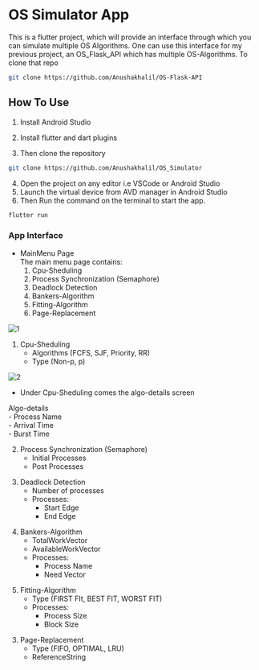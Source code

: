 # OS Simulator App

This is a flutter project, which will provide an interface through which you can simulate multiple OS Algorithms.
One can use this interface for my previous project, an OS_Flask_API which has multiple OS-Algorithms. To clone that repo

```bash
git clone https://github.com/Anushakhalil/OS-Flask-API
```

## How To Use
1. Install Android Studio
2. Install flutter and dart plugins

3. Then clone the repository
```bash
git clone https://github.com/Anushakhalil/OS_Simulator
```

4. Open the project on any editor i.e VSCode or Android Studio
5. Launch the virtual device from AVD manager in Android Studio
6. Then Run the command on the terminal to start the app.
```bash
flutter run
```

### App Interface
- MainMenu Page <br/>
    The main menu page contains:
    1. Cpu-Sheduling <br/>
    2. Process Synchronization (Semaphore)
    3. Deadlock Detection
    4. Bankers-Algorithm
    5. Fitting-Algorithm
    6. Page-Replacement


![1](https://github.com/Anushakhalil/OS_Simulator/tree/master/images/pic_1.jpg "Screen image for Main-Menu")


1. Cpu-Sheduling <br/>
    - Algorithms (FCFS, SJF, Priority, RR)
    - Type (Non-p, p)  


![2](https://github.com/Anushakhalil/OS_Simulator/tree/master/images/pic_2.jpg "Screen image for Cpu-Sheduling")

- Under Cpu-Sheduling comes the algo-details screen    

Algo-details <br/>
    - Process Name <br/>
    - Arrival Time <br/>
    - Burst Time


<!-- ![3](https://github.com/Anushakhalil/OS_Simulator/tree/master/images/pic_3.png "Screen image for Algo-Details") -->


2. Process Synchronization (Semaphore)  <br/>
    - Initial Processes
    - Post Processes


<!-- ![4](https://github.com/Anushakhalil/OS_Simulator/tree/master/images/pic_4.png "Screen image for Process-Synchronization") -->


3. Deadlock Detection <br/>
    - Number of processes
    - Processes:
        - Start Edge
        - End Edge


<!-- ![5](https://github.com/Anushakhalil/OS_Simulator/tree/master/images/pic_5.png "Screen image for Deadlock-Detection") -->


4. Bankers-Algorithm <br/>
    - TotalWorkVector
    - AvailableWorkVector
    - Processes:
        - Process Name
        - Need Vector


<!-- ![6](https://github.com/Anushakhalil/OS_Simulator/tree/master/images/pic_6.png "Screen image for Bankers-Algorithm") -->


5. Fitting-Algorithm <br/>
    - Type (FIRST FIt, BEST FIT, WORST FIT)
    - Processes:
        - Process Size
        - Block Size


<!-- ![7](https://github.com/Anushakhalil/OS_Simulator/tree/master/images/pic_7.png "Screen image for Fitting-Algorithm") -->


3. Page-Replacement <br/>
    - Type (FIFO, OPTIMAL, LRU)
    - ReferenceString


<!-- ![8](https://github.com/Anushakhalil/OS_Simulator/tree/master/images/pic_8.png "Screen image for Page-Replacement") -->
